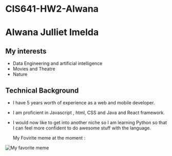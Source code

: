 # CIS641-HW2-Alwana

# Alwana Julliet Imelda

## My interests

* Data Engineering and artificial intelligence
* Movies and Theatre
* Nature

## Technical Background

- I have 5 years worth of experience as a web and mobile developer.
- I am proficient  in Javascript , html, CSS and Java and React framework.
- I would now like to get into another niche so I am learning Python so that I can feel more confident to do awesome stuff with the language.

  My Fovirite meme at the moment :

 ![My favorite meme](https://i.chzbgr.com/full/10407014656/h15A4F411/other-ways-10-feature-spent-hours-coding-will-not-be-deployed-management-finds-unnecessary-7-d1)
